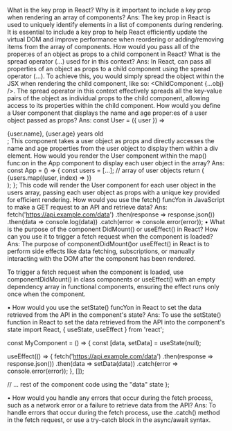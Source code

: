 What is the key prop in React? Why is it important to include a key prop when rendering an array of components?
Ans: The key prop in React is used to uniquely identify elements in a list of components during rendering. It is essential to include a key prop to help React efficiently update the virtual DOM and improve performance when reordering or adding/removing items from the array of components.
How would you pass all of the proper:es of an object as props to a child component in React? What is the spread operator (...) used for in this context?
Ans: In React, can pass all properties of an object as props to a child component using the spread operator (...). To achieve this, you would simply spread the object within the JSX when rendering the child component, like so: <ChildComponent {...obj} />. The spread operator in this context effectively spreads all the key-value pairs of the object as individual props to the child component, allowing access to its properties within the child component.
How would you define a User component that displays the name and age proper:es of a user object passed as props?
Ans: const User = ({ user }) => <div>{user.name}, {user.age} years old</div>;
This component takes a user object as props and directly accesses the name and age properties from the user object to display them within a div element.
How would you render the User component within the map() func:on in the App component to display each user object in the array?
Ans: const App = () => {
  const users = [...]; // array of user objects
  return (
    <div>
      {users.map((user, index) => <User key={index} user={user} />)}
    </div>
  );
};
This code will render the User component for each user object in the users array, passing each user object as props with a unique key provided for efficient rendering.
How would you use the fetch() funcYon in JavaScript to make a GET request to an API and retrieve data?
Ans: fetch('https://api.example.com/data')
  .then(response => response.json())
  .then(data => console.log(data))
  .catch(error => console.error(error));
• What is the purpose of the component DidMount() or useEffect() in React? How can you use it to trigger a fetch request when the component is loaded?
Ans: The purpose of componentDidMount()or useEffect() in React is to perform side effects like data fetching, subscriptions, or manually interacting with the DOM after the component has been rendered.

To trigger a fetch request when the component is loaded,  use componentDidMount() in class components or useEffect() with an empty dependency array in functional components, ensuring the effect runs only once when the component.

• How would you use the setState() funcYon in React to set the data retrieved from the API in the component's state?
Ans: To use the setState() function in React to set the data retrieved from the API into the component's state
import React, { useState, useEffect } from 'react';

const MyComponent = () => {
  const [data, setData] = useState(null);

  useEffect(() => {
    fetch('https://api.example.com/data')
      .then(response => response.json())
      .then(data => setData(data))
      .catch(error => console.error(error));
  }, []);

  // ... rest of the component code using the "data" state
};

• How would you handle any errors that occur during the fetch process, such as a network error or a failure to retrieve data from the API?
Ans: To handle errors that occur during the fetch process, use the .catch() method in the fetch request, or use a try-catch block in the async/await syntax.
